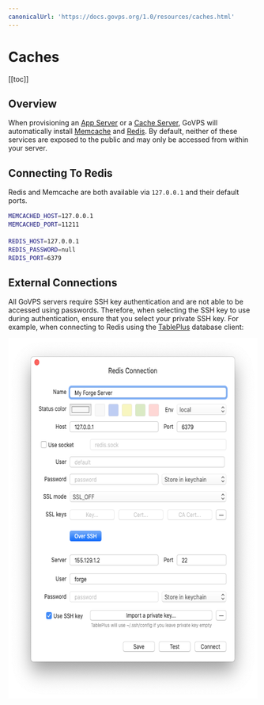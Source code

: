 ```yaml
---
canonicalUrl: 'https://docs.govps.org/1.0/resources/caches.html'
---
```

# Caches

[[toc]]

## Overview

When provisioning an [App Server](/1.0/servers/types.html#app-servers) or a [Cache Server](/1.0/servers/types.html#cache-servers), GoVPS will automatically install [Memcache](https://www.memcached.org/) and [Redis](https://redis.io/). By default, neither of these services are exposed to the public and may only be accessed from within your server.

## Connecting To Redis

Redis and Memcache are both available via `127.0.0.1` and their default ports.

```bash
MEMCACHED_HOST=127.0.0.1
MEMCACHED_PORT=11211

REDIS_HOST=127.0.0.1
REDIS_PASSWORD=null
REDIS_PORT=6379
```

## External Connections

All GoVPS servers require SSH key authentication and are not able to be accessed using passwords. Therefore, when selecting the SSH key to use during authentication, ensure that you select your private SSH key. For example, when connecting to Redis using the [TablePlus](https://tableplus.com/) database client:

<img src="./img/redis-gui.png" alt="Connecting to Redis with TablePlus" height="727" width="612">